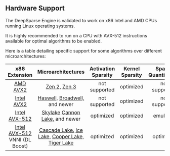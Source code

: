 <!--
Copyright (c) 2021 - present / Neuralmagic, Inc. All Rights Reserved.

Licensed under the Apache License, Version 2.0 (the "License");
you may not use this file except in compliance with the License.
You may obtain a copy of the License at

   http://www.apache.org/licenses/LICENSE-2.0

Unless required by applicable law or agreed to in writing,
software distributed under the License is distributed on an "AS IS" BASIS,
WITHOUT WARRANTIES OR CONDITIONS OF ANY KIND, either express or implied.
See the License for the specific language governing permissions and
limitations under the License.
-->

## Hardware Support

The DeepSparse Engine is validated to work on x86 Intel and AMD CPUs running Linux operating systems.

It is highly recommended to run on a CPU with AVX-512 instructions available for optimal algorithms to be enabled. 

Here is a table detailing specific support for some algorithms over different microarchitectures:

| x86 Extension                                                                            | Microarchitectures                                                                                                                                                                                                                                                                                         | Activation Sparsity | Kernel Sparsity | Sparse Quantization |
|:----------------------------------------------------------------------------------------:|:----------------------------------------------------------------------------------------------------------------------------------------------------------------------------------------------------------------------------------------------------------------------------------------------------------:|:-------------------:|:---------------:|:-------------------:|
| [AMD AVX2](https://en.wikipedia.org/wiki/Advanced_Vector_Extensions#CPUs_with_AVX2)      | [Zen 2,](https://en.wikipedia.org/wiki/Zen_2) [Zen 3](https://en.wikipedia.org/wiki/Zen_3)                                                                                                                                                                                                                 |    not supported    |    optimized    |    not supported    |
| [Intel AVX2](https://en.wikipedia.org/wiki/Advanced_Vector_Extensions#CPUs_with_AVX2)    | [Haswell,](https://en.wikipedia.org/wiki/Haswell_%28microarchitecture%29) [Broadwell,](https://en.wikipedia.org/wiki/Broadwell_%28microarchitecture%29) and newer                                                                                                                                                  |    not supported    |    optimized    |    not supported    |
| [Intel AVX-512](https://en.wikipedia.org/wiki/AVX-512#CPUs_with_AVX-512)                 | [Skylake](https://en.wikipedia.org/wiki/Skylake_%28microarchitecture%29) [Cannon Lake,](https://en.wikipedia.org/wiki/Cannon_Lake_%28microarchitecture%29) and newer                                                                                                                                              |      optimized      |    optimized    |       emulated      |
| [Intel AVX-512](https://en.wikipedia.org/wiki/AVX-512#CPUs_with_AVX-512) VNNI (DL Boost) | [Cascade Lake.](https://en.wikipedia.org/wiki/Cascade_Lake_%28microarchitecture%29) [Ice Lake,](https://en.wikipedia.org/wiki/Ice_Lake_%28microprocessor%29) [Cooper Lake,](https://en.wikipedia.org/wiki/Cooper_Lake_%28microarchitecture%29) [Tiger Lake](https://en.wikipedia.org/wiki/Tiger_Lake_%28microprocessor%29) |      optimized      |    optimized    |      optimized      |
